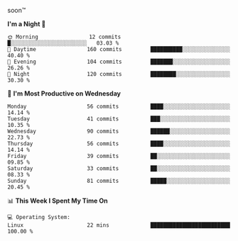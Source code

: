 soon™️

<!--START_SECTION:waka-->
**I'm a Night 🦉** 

```text
🌞 Morning                12 commits          █░░░░░░░░░░░░░░░░░░░░░░░░   03.03 % 
🌆 Daytime                160 commits         ██████████░░░░░░░░░░░░░░░   40.40 % 
🌃 Evening                104 commits         ███████░░░░░░░░░░░░░░░░░░   26.26 % 
🌙 Night                  120 commits         ████████░░░░░░░░░░░░░░░░░   30.30 % 
```
📅 **I'm Most Productive on Wednesday** 

```text
Monday                   56 commits          ████░░░░░░░░░░░░░░░░░░░░░   14.14 % 
Tuesday                  41 commits          ███░░░░░░░░░░░░░░░░░░░░░░   10.35 % 
Wednesday                90 commits          ██████░░░░░░░░░░░░░░░░░░░   22.73 % 
Thursday                 56 commits          ████░░░░░░░░░░░░░░░░░░░░░   14.14 % 
Friday                   39 commits          ██░░░░░░░░░░░░░░░░░░░░░░░   09.85 % 
Saturday                 33 commits          ██░░░░░░░░░░░░░░░░░░░░░░░   08.33 % 
Sunday                   81 commits          █████░░░░░░░░░░░░░░░░░░░░   20.45 % 
```


📊 **This Week I Spent My Time On** 

```text
💻 Operating System: 
Linux                    22 mins             █████████████████████████   100.00 % 
```


<!--END_SECTION:waka-->
